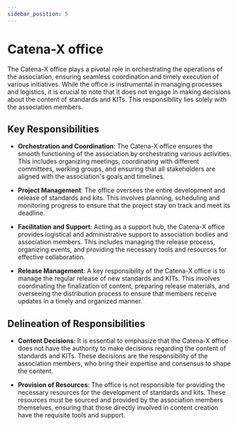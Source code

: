 ```yaml
---
sidebar_position: 5
---
```


# Catena-X office

The Catena-X office plays a pivotal role in orchestrating the operations of the association, ensuring seamless coordination and timely execution of various initiatives. While the office is instrumental in managing processes and logistics, it is crucial to note that it does not engage in making decisions about the content of standards and KITs. This responsibility lies solely with the association members.

## Key Responsibilities

- **Orchestration and Coordination**: The Catena-X office ensures the smooth functioning of the association by orchestrating various activities. This includes organizing meetings, coordinating with different committees, working groups, and ensuring that all stakeholders are aligned with the association's goals and timelines.

- **Project Management**: The office oversees the entire development and release of standards and kits. This involves planning, scheduling and monitoring progress to ensure that the project stay on track and meet its deadline.

- **Facilitation and Support**: Acting as a support hub, the Catena-X office provides logistical and administrative support to association bodies and association members. This includes managing the release process, organizing events, and providing the necessary tools and resources for effective collaboration.

- **Release Management**: A key responsibility of the Catena-X office is to manage the regular release of new standards and KITs. This involves coordinating the finalization of content, preparing release materials, and overseeing the distribution process to ensure that members receive updates in a timely and organized manner.

## Delineation of Responsibilities

- **Content Decisions**: It is essential to emphasize that the Catena-X office does not have the authority to make decisions regarding the content of standards and KITs. These decisions are the responsibility of the association members, who bring their expertise and consensus to shape the content.

- **Provision of Resources**: The office is not responsible for providing the necessary resources for the development of standards and kits. These resources must be sourced and provided by the association members themselves, ensuring that those directly involved in content creation have the requisite tools and support.
